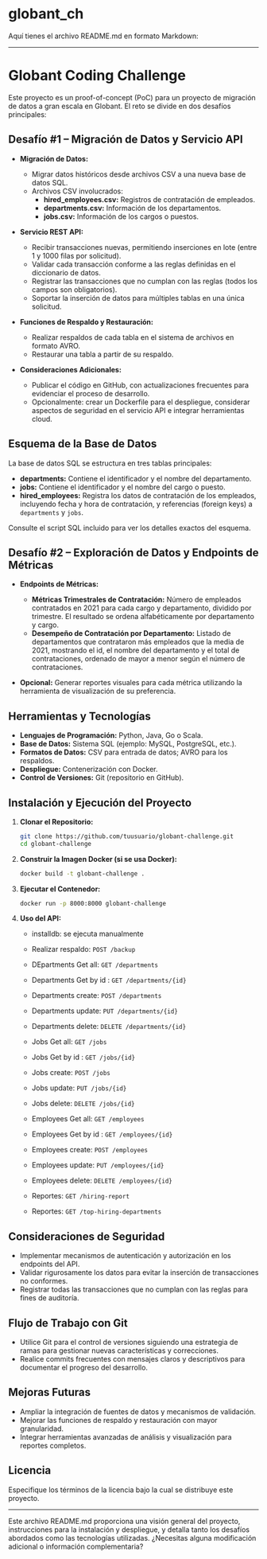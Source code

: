 # globant_ch
Aquí tienes el archivo README.md en formato Markdown:

---

# Globant Coding Challenge

Este proyecto es un proof-of-concept (PoC) para un proyecto de migración de datos a gran escala en Globant. El reto se divide en dos desafíos principales:

## Desafío #1 – Migración de Datos y Servicio API

- **Migración de Datos:**
  - Migrar datos históricos desde archivos CSV a una nueva base de datos SQL.
  - Archivos CSV involucrados:
    - **hired_employees.csv:** Registros de contratación de empleados.
    - **departments.csv:** Información de los departamentos.
    - **jobs.csv:** Información de los cargos o puestos.

- **Servicio REST API:**
  - Recibir transacciones nuevas, permitiendo inserciones en lote (entre 1 y 1000 filas por solicitud).
  - Validar cada transacción conforme a las reglas definidas en el diccionario de datos.
  - Registrar las transacciones que no cumplan con las reglas (todos los campos son obligatorios).
  - Soportar la inserción de datos para múltiples tablas en una única solicitud.

- **Funciones de Respaldo y Restauración:**
  - Realizar respaldos de cada tabla en el sistema de archivos en formato AVRO.
  - Restaurar una tabla a partir de su respaldo.

- **Consideraciones Adicionales:**
  - Publicar el código en GitHub, con actualizaciones frecuentes para evidenciar el proceso de desarrollo.
  - Opcionalmente: crear un Dockerfile para el despliegue, considerar aspectos de seguridad en el servicio API e integrar herramientas cloud.

## Esquema de la Base de Datos

La base de datos SQL se estructura en tres tablas principales:

- **departments:** Contiene el identificador y el nombre del departamento.
- **jobs:** Contiene el identificador y el nombre del cargo o puesto.
- **hired_employees:** Registra los datos de contratación de los empleados, incluyendo fecha y hora de contratación, y referencias (foreign keys) a `departments` y `jobs`.

Consulte el script SQL incluido para ver los detalles exactos del esquema.

## Desafío #2 – Exploración de Datos y Endpoints de Métricas

- **Endpoints de Métricas:**
  - **Métricas Trimestrales de Contratación:** Número de empleados contratados en 2021 para cada cargo y departamento, dividido por trimestre. El resultado se ordena alfabéticamente por departamento y cargo.
  - **Desempeño de Contratación por Departamento:** Listado de departamentos que contrataron más empleados que la media de 2021, mostrando el id, el nombre del departamento y el total de contrataciones, ordenado de mayor a menor según el número de contrataciones.

- **Opcional:** Generar reportes visuales para cada métrica utilizando la herramienta de visualización de su preferencia.

## Herramientas y Tecnologías

- **Lenguajes de Programación:** Python, Java, Go o Scala.
- **Base de Datos:** Sistema SQL (ejemplo: MySQL, PostgreSQL, etc.).
- **Formatos de Datos:** CSV para entrada de datos; AVRO para los respaldos.
- **Despliegue:** Contenerización con Docker.
- **Control de Versiones:** Git (repositorio en GitHub).

## Instalación y Ejecución del Proyecto

1. **Clonar el Repositorio:**
   ```bash
   git clone https://github.com/tuusuario/globant-challenge.git
   cd globant-challenge
   ```

2. **Construir la Imagen Docker (si se usa Docker):**
   ```bash
   docker build -t globant-challenge .
   ```

3. **Ejecutar el Contenedor:**
   ```bash
   docker run -p 8000:8000 globant-challenge
   ```

4. **Uso del API:**
   - installdb: se ejecuta manualmente
   - Realizar respaldo: `POST /backup`

   - DEpartments  Get all: `GET /departments`

   - Departments Get by id : `GET /departments/{id}`

   - Departments create: `POST /departments`

   - Departments update: `PUT /departments/{id}`

   - Departments delete: `DELETE /departments/{id}`
   
   - Jobs Get all: `GET /jobs`

   - Jobs Get by id : `GET /jobs/{id}`

   - Jobs create: `POST /jobs`

   - Jobs update: `PUT /jobs/{id}`

   - Jobs delete: `DELETE /jobs/{id}`

   - Employees  Get all: `GET /employees`

   - Employees Get by id : `GET /employees/{id}`

   - Employees create: `POST /employees`

   - Employees update: `PUT /employees/{id}`

   - Employees delete: `DELETE /employees/{id}`
   
   - Reportes: `GET /hiring-report`

   - Reportes: `GET /top-hiring-departments`

## Consideraciones de Seguridad

- Implementar mecanismos de autenticación y autorización en los endpoints del API.
- Validar rigurosamente los datos para evitar la inserción de transacciones no conformes.
- Registrar todas las transacciones que no cumplan con las reglas para fines de auditoría.

## Flujo de Trabajo con Git

- Utilice Git para el control de versiones siguiendo una estrategia de ramas para gestionar nuevas características y correcciones.
- Realice commits frecuentes con mensajes claros y descriptivos para documentar el progreso del desarrollo.

## Mejoras Futuras

- Ampliar la integración de fuentes de datos y mecanismos de validación.
- Mejorar las funciones de respaldo y restauración con mayor granularidad.
- Integrar herramientas avanzadas de análisis y visualización para reportes completos.

## Licencia

Especifique los términos de la licencia bajo la cual se distribuye este proyecto.

---

Este archivo README.md proporciona una visión general del proyecto, instrucciones para la instalación y despliegue, y detalla tanto los desafíos abordados como las tecnologías utilizadas. ¿Necesitas alguna modificación adicional o información complementaria?
